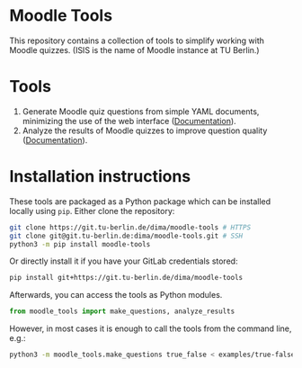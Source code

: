 # Moodle Tools

This repository contains a collection of tools to simplify working with Moodle quizzes. 
(ISIS is the name of Moodle instance at TU Berlin.)

# Tools

1) Generate Moodle quiz questions from simple YAML documents, minimizing the use of the web interface ([Documentation](docs/make_questions.md)).
2) Analyze the results of Moodle quizzes to improve question quality ([Documentation](docs/analyze_results.md)).

# Installation instructions

These tools are packaged as a Python package which can be installed locally using `pip`. Either clone the repository:

```bash
git clone https://git.tu-berlin.de/dima/moodle-tools # HTTPS
git clone git@git.tu-berlin.de:dima/moodle-tools.git # SSH
python3 -m pip install moodle-tools
```

Or directly install it if you have your GitLab credentials stored:

```bash
pip install git+https://git.tu-berlin.de/dima/moodle-tools
```

Afterwards, you can access the tools as Python modules.

```python
from moodle_tools import make_questions, analyze_results
```

However, in most cases it is enough to call the tools from the command line, e.g.:

```bash
python3 -m moodle_tools.make_questions true_false < examples/true-false.yaml
```

